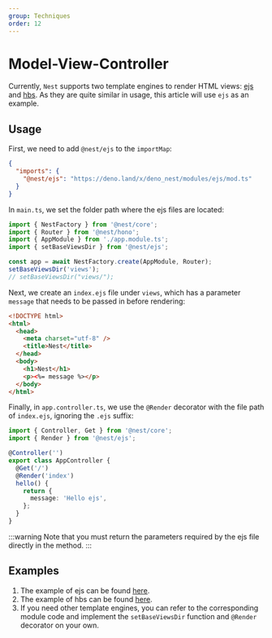 ```yaml
---
group: Techniques
order: 12
---
```


# Model-View-Controller

Currently, `Nest` supports two template engines to render HTML views: [ejs](https://github.com/mde/ejs) and [hbs](https://handlebarsjs.com/). As they are quite similar in usage, this article will use `ejs` as an example.

## Usage

First, we need to add `@nest/ejs` to the `importMap`:

```json
{
  "imports": {
    "@nest/ejs": "https://deno.land/x/deno_nest/modules/ejs/mod.ts"
  }
}
```

In `main.ts`, we set the folder path where the ejs files are located:

```typescript
import { NestFactory } from '@nest/core';
import { Router } from '@nest/hono';
import { AppModule } from './app.module.ts';
import { setBaseViewsDir } from '@nest/ejs';

const app = await NestFactory.create(AppModule, Router);
setBaseViewsDir('views');
// setBaseViewsDir("views/");
```

Next, we create an `index.ejs` file under `views`, which has a parameter `message` that needs to be passed in before rendering:

```html
<!DOCTYPE html>
<html>
  <head>
    <meta charset="utf-8" />
    <title>Nest</title>
  </head>
  <body>
    <h1>Nest</h1>
    <p><%= message %></p>
  </body>
</html>
```

Finally, in `app.controller.ts`, we use the `@Render` decorator with the file path of `index.ejs`, ignoring the `.ejs` suffix:

```typescript
import { Controller, Get } from '@nest/core';
import { Render } from '@nest/ejs';

@Controller('')
export class AppController {
  @Get('/')
  @Render('index')
  hello() {
    return {
      message: 'Hello ejs',
    };
  }
}
```

:::warning
Note that you must return the parameters required by the ejs file directly in the method.
:::

## Examples

1. The example of ejs can be found [here](https://deno.land/x/deno_nest/modules/ejs/example?source).
2. The example of hbs can be found [here](https://deno.land/x/deno_nest/modules/hbs/example?source).
3. If you need other template engines, you can refer to the corresponding module code and implement the `setBaseViewsDir` function and `@Render` decorator on your own.
